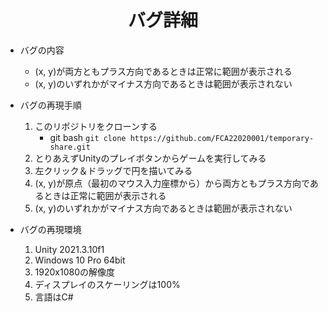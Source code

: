 <h1 align="center">バグ詳細</h1>

- バグの内容
    - (x, y)が両方ともプラス方向であるときは正常に範囲が表示される
    - (x, y)のいずれかがマイナス方向であるときは範囲が表示されない

- バグの再現手順
    1. このリポジトリをクローンする
        - git bash `git clone https://github.com/FCA22020001/temporary-share.git`
    2. とりあえずUnityのプレイボタンからゲームを実行してみる
    3. 左クリック＆ドラッグで円を描いてみる
    4. (x, y)が原点（最初のマウス入力座標から）から両方ともプラス方向であるときは正常に範囲が表示される
    5. (x, y)のいずれかがマイナス方向であるときは範囲が表示されない

- バグの再現環境
    1. Unity 2021.3.10f1
    2. Windows 10 Pro 64bit
    3. 1920x1080の解像度
    4. ディスプレイのスケーリングは100%
    5. 言語はC#

